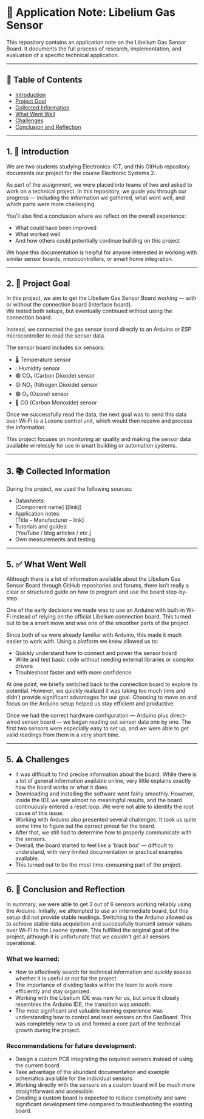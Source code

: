 # 📘 Application Note: Libelium Gas Sensor

This repository contains an application note on the Libelium Gas Sensor Board. It documents the full process of research, implementation, and evaluation of a specific technical application.

---

## 📌 Table of Contents

- [Introduction](#1-Introduction)  
- [Project Goal](#2-%F0%9F%8E%AF-project-goal)  
- [Collected Information](#3-%F0%9F%93%9A-collected-information)  
- [What Went Well](#5-%E2%9C%85-what-went-well)  
- [Challenges](#5-%E2%9A%A0%EF%B8%8F-challenges)  
- [Conclusion and Reflection](#6-%F0%9F%A7%BE-conclusion-and-reflection)  

---

## 1. 🧭 Introduction

We are two students studying Electronics-ICT, and this GitHub repository documents our project for the course Electronic Systems 2.

As part of the assignment, we were placed into teams of two and asked to work on a technical project. In this repository, we guide you through our progress — including the information we gathered, what went well, and which parts were more challenging.

You’ll also find a conclusion where we reflect on the overall experience:

- What could have been improved  
- What worked well  
- And how others could potentially continue building on this project  

We hope this documentation is helpful for anyone interested in working with similar sensor boards, microcontrollers, or smart home integration.

---

## 2. 🎯 Project Goal

In this project, we aim to get the Libelium Gas Sensor Board working — with or without the connection board (interface board).  
We tested both setups, but eventually continued without using the connection board.

Instead, we connected the gas sensor board directly to an Arduino or ESP microcontroller to read the sensor data.

The sensor board includes six sensors:

- 🌡️ Temperature sensor  
- 💧 Humidity sensor  
- 🟢 CO₂ (Carbon Dioxide) sensor  
- 🟡 NO₂ (Nitrogen Dioxide) sensor  
- 🟣 O₃ (Ozone) sensor  
- 🔴 CO (Carbon Monoxide) sensor  

Once we successfully read the data, the next goal was to send this data over Wi-Fi to a Loxone control unit, which would then receive and process the information.

This project focuses on monitoring air quality and making the sensor data available wirelessly for use in smart building or automation systems.

---

## 3. 📚 Collected Information

During the project, we used the following sources:

- Datasheets:  
  [Component name] ([link])  
- Application notes:  
  [Title – Manufacturer – link]  
- Tutorials and guides:  
  [YouTube / blog articles / etc.]  
- Own measurements and testing  

---

## 5. ✅ What Went Well

Although there is a lot of information available about the Libelium Gas Sensor Board through GitHub repositories and forums, there isn’t really a clear or structured guide on how to program and use the board step-by-step.

One of the early decisions we made was to use an Arduino with built-in Wi-Fi instead of relying on the official Libelium connection board. This turned out to be a smart move and was one of the smoother parts of the project.

Since both of us were already familiar with Arduino, this made it much easier to work with. Using a platform we knew allowed us to:

- Quickly understand how to connect and power the sensor board  
- Write and test basic code without needing external libraries or complex drivers  
- Troubleshoot faster and with more confidence  

At one point, we briefly switched back to the connection board to explore its potential. However, we quickly realized it was taking too much time and didn’t provide significant advantages for our goal. Choosing to move on and focus on the Arduino setup helped us stay efficient and productive.

Once we had the correct hardware configuration — Arduino plus direct-wired sensor board — we began reading out sensor data one by one. The first two sensors were especially easy to set up, and we were able to get valid readings from them in a very short time.

---

## 5. ⚠️ Challenges

- It was difficult to find precise information about the board. While there is a lot of general information available online, very little explains exactly how the board works or what it does.  
- Downloading and installing the software went fairly smoothly. However, inside the IDE we saw almost no meaningful results, and the board continuously entered a reset loop. We were not able to identify the root cause of this issue.  
- Working with Arduino also presented several challenges. It took us quite some time to figure out the correct pinout for the board.  
- After that, we still had to determine how to properly communicate with the sensors.  
- Overall, the board started to feel like a 'black box' — difficult to understand, with very limited documentation or practical examples available.  
- This turned out to be the most time-consuming part of the project.

---

## 6. 🧾 Conclusion and Reflection

In summary, we were able to get 3 out of 6 sensors working reliably using the Arduino. Initially, we attempted to use an intermediate board, but this setup did not provide stable readings. Switching to the Arduino allowed us to achieve stable data acquisition and successfully transmit sensor values over Wi-Fi to the Loxone system. This fulfilled the original goal of the project, although it is unfortunate that we couldn't get all sensors operational.

### What we learned:

- How to effectively search for technical information and quickly assess whether it is useful or not for the project.  
- The importance of dividing tasks within the team to work more efficiently and stay organized.  
- Working with the Libelium IDE was new for us, but since it closely resembles the Arduino IDE, the transition was smooth.  
- The most significant and valuable learning experience was understanding how to control and read sensors on the GasBoard. This was completely new to us and formed a core part of the technical growth during the project.

### Recommendations for future development:

- Design a custom PCB integrating the required sensors instead of using the current board.  
- Take advantage of the abundant documentation and example schematics available for the individual sensors.  
- Working directly with the sensors on a custom board will be much more straightforward and accessible.  
- Creating a custom board is expected to reduce complexity and save significant development time compared to troubleshooting the existing board.
